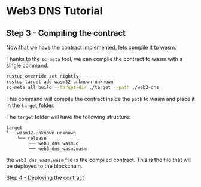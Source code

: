 # Web3 DNS Tutorial


## Step 3 - Compiling the contract
Now that we have the contract implemented, lets compile it to wasm.

Thanks to the `sc-meta` tool, we can compile the contract to wasm with a single command.
    
```bash
rustup override set nightly
rustup target add wasm32-unknown-unknown
sc-meta all build --target-dir ./target --path ./web3-dns
```

This command will compile the contract inside the `path` to wasm and place it in the `target` folder.

The `target` folder will have the following structure:
```text
target
└── wasm32-unknown-unknown
    └── release
        ├── web3_dns_wasm.d
        └── web3_dns_wasm.wasm
```
the `web3_dns_wasm.wasm` file is the compiled contract. This is the file that will be deployed to the blockchain.

[Step 4 - Deploying the contract](step4.md)